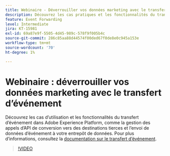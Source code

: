 ```yaml
---
title: Webinaire - Déverrouiller vos données marketing avec le transfert d’événement
description: Découvrez les cas pratiques et les fonctionnalités du transfert d’événement dans Adobe Experience Platform.
feature: Event Forwarding
level: Intermediate
jira: KT-15981
exl-id: 69a87e9f-5505-4d45-989c-578f9f005b4c
source-git-commit: 286c85aa88d44574f00ded67f0de8e0c945a153e
workflow-type: tm+mt
source-wordcount: '70'
ht-degree: 1%

---
```


# Webinaire : déverrouiller vos données marketing avec le transfert d’événement

Découvrez les cas d’utilisation et les fonctionnalités du transfert d’événement dans Adobe Experience Platform, comme la gestion des appels d’API de conversion vers des destinations tierces et l’envoi de données d’événement à votre entrepôt de données. Pour plus d’informations, consultez la [documentation sur le transfert d’événement](https://experienceleague.adobe.com/docs/experience-platform/tags/event-forwarding/overview.html?lang=fr).

>[!VIDEO](https://video.tv.adobe.com/v/3456497?learn=on&enablevpops&captions=fre_fr)
